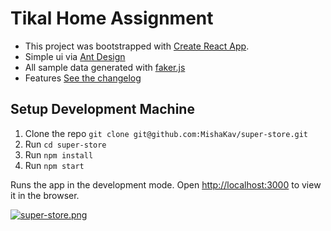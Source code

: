 # Tikal Home Assignment

- This project was bootstrapped with [Create React App](https://github.com/facebook/create-react-app).
- Simple ui via [Ant Design](https://ant.design/)
- All sample data generated with [faker.js](https://www.npmjs.com/package/faker)
- Features [See the changelog](CHNAGELOG.md)

## Setup Development Machine

1. Clone the repo `git clone git@github.com:MishaKav/super-store.git`
2. Run `cd super-store`
3. Run `npm install`
4. Run `npm start`

Runs the app in the development mode.
Open [http://localhost:3000](http://localhost:3000) to view it in the browser.

[![super-store.png](https://i.postimg.cc/13HTjfnL/super-store.png)](https://postimg.cc/688Y76h0)
